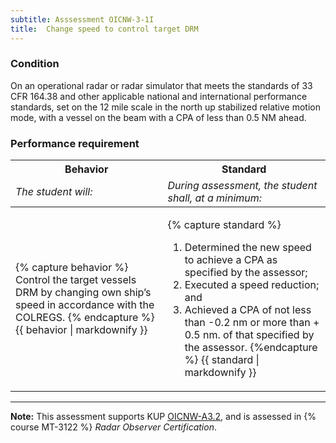 ```yaml
---
subtitle: Asssessment OICNW-3-1I
title:  Change speed to control target DRM
---
```




### Condition

On an operational radar or radar simulator that meets the standards of 33 CFR 164.38 and other applicable national and international performance standards, set on the 12 mile scale in the north up stabilized relative motion mode, with a vessel on the beam with a CPA of less than 0.5 NM ahead.

### Performance requirement 

<table width='100%' class='Guidelines'>
 <thead>
 <tr>
     <th class='thirty'>Behavior</th>
     <th class='seventy'>Standard</th>
 </tr>
 <tr>
     <td><em>The student will:</em></td>
     <td><em>During assessment, the student shall, at a minimum:</em></td>
 </tr>
 </thead>
 <tbody>
 

<tr><td>

{% capture behavior %}
Control the target vessels DRM by changing own ship’s speed in accordance with the COLREGS.
{% endcapture %}
{{ behavior | markdownify }}

</td><td>

{% capture standard %}
1. Determined the new speed to achieve a CPA as specified by the assessor;
2. Executed a speed reduction; and
3. Achieved a CPA of not less than -0.2 nm or more than + 0.5 nm. of that specified by the assessor.
{%endcapture %}
{{ standard | markdownify }}

</td></tr>



 </tbody>
 </table>



*****

**Note:** This assessment supports KUP [OICNW-A3.2]({{site.baseurl}}/tables/21.html#OICNW-A3.2), and is assessed in  {% course  MT-3122 %}  *Radar Observer Certification*. 

